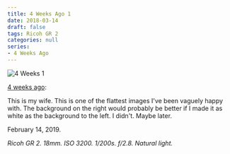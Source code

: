 ```yaml
---
title: 4 Weeks Ago 1
date: 2018-03-14
draft: false
tags: Ricoh GR 2
categories: null
series:
- 4 Weeks Ago
---
```

![4 Weeks 1](/posts/4weeks1.jpg)

[4 weeks ago](https://light-transmuter.netlify.com/posts/4weeks/):

This is my wife. This is one of the flattest images I've been vaguely happy with. The background on the right would probably be better if I made it as white as the background to the left. I didn't. Maybe later.

February 14, 2019.

*Ricoh GR 2. 18mm. ISO 3200. 1/200s. f/2.8. Natural light.*

